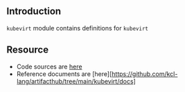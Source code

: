 ## Introduction

`kubevirt` module contains definitions for `kubevirt`

## Resource

+ Code sources are [here](https://github.com/kcl-lang/artifacthub/tree/main/kubevirt)
+ Reference documents are [here][https://github.com/kcl-lang/artifacthub/tree/main/kubevirt/docs]
